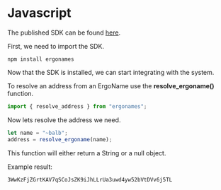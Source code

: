 # Javascript

The published SDK can be found [here](https://www.npmjs.com/package/ergonames).

First, we need to import the SDK.

```
npm install ergonames
```

Now that the SDK is installed, we can start integrating with the system.

To resolve an address from an ErgoName use the **resolve\_ergoname()** function.

```js
import { resolve_address } from "ergonames";
```

Now lets resolve the address we need.

```js
let name = "~balb";
address = resolve_ergoname(name);
```

This function will either return a String or a null object.

Example result:

```
3WwKzFjZGrtKAV7qSCoJsZK9iJhLLrUa3uwd4yw52bVtDVv6j5TL
```

